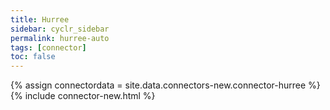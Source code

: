 ```yaml
---
title: Hurree
sidebar: cyclr_sidebar
permalink: hurree-auto
tags: [connector]
toc: false
---
```

{% assign connectordata = site.data.connectors-new.connector-hurree %}
{% include connector-new.html %}	